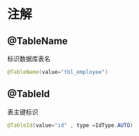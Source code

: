 # 注解

## @TableName

标识数据库表名

```java
@TableName(value="tbl_employee")
```

## @TableId

表主键标识

```java
@TableId(value="id" , type =IdType.AUTO)
```

```java
```

```java
```

```java
```

```java
```

```java
```

```java
```

```java
```

```java
```

```java
```

```java
```

```java
```
```java
```
```java
```
```java
```
